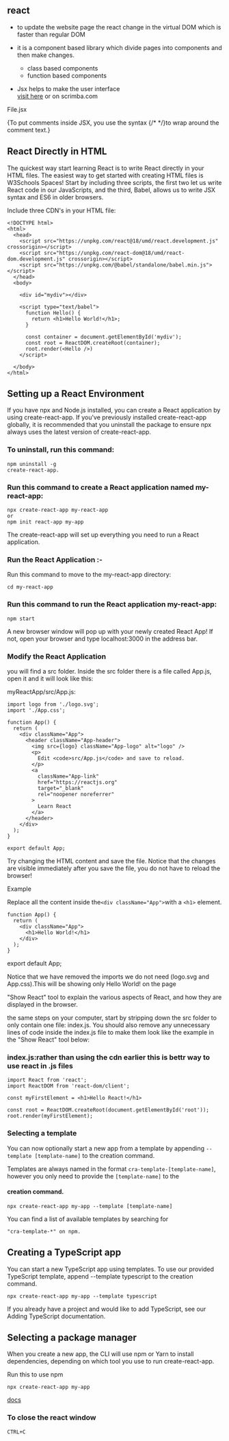 ## react 
-  to update the website page the react change in the virtual DOM which is faster than regular DOM 
- it is a component based library which divide pages into components and then make changes.
    
    - class based components 
    - function based components

- Jsx helps to make the user interface   
[visit here](https://egghead.io/courses/the-beginner-s-guide-to-react) or on scrimba.com


File.jsx

{To put comments inside JSX, you use the syntax {/* */}to wrap around the comment text.}


## React Directly in HTML
The quickest way start learning React is to write React directly in your HTML files.
The easiest way to get started with creating HTML files is W3Schools Spaces!
Start by including three scripts, the first two let us write React code in our JavaScripts, and the third,
Babel, allows us to write JSX syntax and ES6 in older browsers.

Include three CDN's in your HTML file:
```
<!DOCTYPE html>
<html>
  <head>
    <script src="https://unpkg.com/react@18/umd/react.development.js" crossorigin></script>
    <script src="https://unpkg.com/react-dom@18/umd/react-dom.development.js" crossorigin></script>
    <script src="https://unpkg.com/@babel/standalone/babel.min.js"></script>
  </head>
  <body>

    <div id="mydiv"></div>

    <script type="text/babel">
      function Hello() {
        return <h1>Hello World!</h1>;
      }

      const container = document.getElementById('mydiv');
      const root = ReactDOM.createRoot(container);
      root.render(<Hello />)
    </script>

  </body>
</html>

```




## Setting up a React Environment
If you have npx and Node.js installed, you can create a React application by using create-react-app.
If you've previously installed create-react-app globally, it is recommended that you uninstall the package to ensure npx always 
uses the latest version of create-react-app.

### To uninstall, run this command:
```
npm uninstall -g 
create-react-app.
``` 


### Run this command to create a React application named my-react-app:
```
npx create-react-app my-react-app
or
npm init react-app my-app
```
The create-react-app will set up everything you need to run a React application.

### Run the React Application :-
Run this command to move to the my-react-app directory:
```
cd my-react-app
```

### Run this command to run the React application my-react-app:
```
npm start
```
A new browser window will pop up with your newly created React App! If not, open your browser and type localhost:3000 in the address bar.





### Modify the React Application
you will find a src folder. Inside the src folder there is a file called App.js, open it and it will look like this:  

myReactApp/src/App.js:
```
import logo from './logo.svg';
import './App.css';

function App() {
  return (
    <div className="App">
      <header className="App-header">
        <img src={logo} className="App-logo" alt="logo" />
        <p>
          Edit <code>src/App.js</code> and save to reload.
        </p>
        <a
          className="App-link"
          href="https://reactjs.org"
          target="_blank"
          rel="noopener noreferrer"
        >
          Learn React
        </a>
      </header>
    </div>
  );
}

export default App;

```


Try changing the HTML content and save the file.
Notice that the changes are visible immediately after you save the file, you do not have to reload the browser!


Example

Replace all the content inside the``` <div className="App"> ```with a ```<h1>``` element.
```
function App() {
  return (
    <div className="App">
      <h1>Hello World!</h1>
    </div>
  );
}
```
export default App;

Notice that we have removed the imports we do not need (logo.svg and App.css).This will be showing only Hello World! on the page





"Show React" tool to explain the various aspects of React, and how they are displayed in the browser.

the same steps on your computer, start by stripping down the src folder to only contain one file: index.js. You should also remove 
any unnecessary lines of code inside the index.js file to make them look like the example in the "Show React" tool below:


### index.js:rather than using the cdn earlier this is bettr way to use react in .js files
```
import React from 'react';
import ReactDOM from 'react-dom/client';

const myFirstElement = <h1>Hello React!</h1>

const root = ReactDOM.createRoot(document.getElementById('root'));
root.render(myFirstElement);
```



### Selecting a template
You can now optionally start a new app from a template by appending ```--template [template-name]``` to the creation command.

Templates are always named in the format ```cra-template-[template-name]```, however you only need to provide the ```[template-name]``` to the 

#### creation command.
```
npx create-react-app my-app --template [template-name]
```
You can find a list of available templates by searching for 
```
"cra-template-*" on npm.
```
## Creating a TypeScript app
You can start a new TypeScript app using templates. To use our provided TypeScript template, append --template typescript to 
the creation command.
```
npx create-react-app my-app --template typescript
```
If you already have a project and would like to add TypeScript, see our Adding TypeScript documentation.

## Selecting a package manager
When you create a new app, the CLI will use npm or Yarn to install dependencies, depending on which tool you use to run create-react-app.
 

Run this to use npm
```
npx create-react-app my-app
```
[docs](https://react.dev/learn/start-a-new-react-project)


### To close the react window
```
CTRL+C
```

